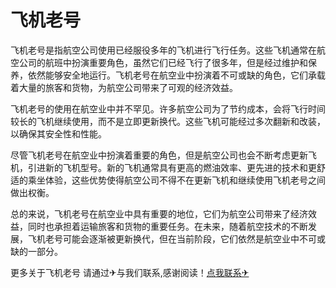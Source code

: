 # 飞机老号

飞机老号是指航空公司使用已经服役多年的飞机进行飞行任务。这些飞机通常在航空公司的航班中扮演重要角色，虽然它们已经飞行了很多年，但是经过维护和保养，依然能够安全地运行。飞机老号在航空业中扮演着不可或缺的角色，它们承载着大量的旅客和货物，为航空公司带来了可观的经济效益。

飞机老号的使用在航空业中并不罕见。许多航空公司为了节约成本，会将飞行时间较长的飞机继续使用，而不是立即更新换代。这些飞机可能经过多次翻新和改装，以确保其安全性和性能。

尽管飞机老号在航空业中扮演着重要的角色，但是航空公司也会不断考虑更新飞机，引进新的飞机型号。新的飞机通常具有更高的燃油效率、更先进的技术和更舒适的乘坐体验，这些优势使得航空公司不得不在更新飞机和继续使用飞机老号之间做出权衡。

总的来说，飞机老号在航空业中具有重要的地位，它们为航空公司带来了经济效益，同时也承担着运输旅客和货物的重要任务。在未来，随着航空技术的不断发展，飞机老号可能会逐渐被更新换代，但在当前阶段，它们依然是航空业中不可或缺的一部分。

更多关于飞机老号 请通过✈与我们联系,感谢阅读！[点我联系✈](https://app.G208.com)